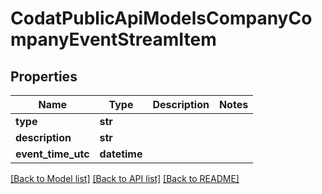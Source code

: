 # CodatPublicApiModelsCompanyCompanyEventStreamItem


## Properties
Name | Type | Description | Notes
------------ | ------------- | ------------- | -------------
**type** | **str** |  | 
**description** | **str** |  | 
**event_time_utc** | **datetime** |  | 

[[Back to Model list]](../README.md#documentation-for-models) [[Back to API list]](../README.md#documentation-for-api-endpoints) [[Back to README]](../README.md)


